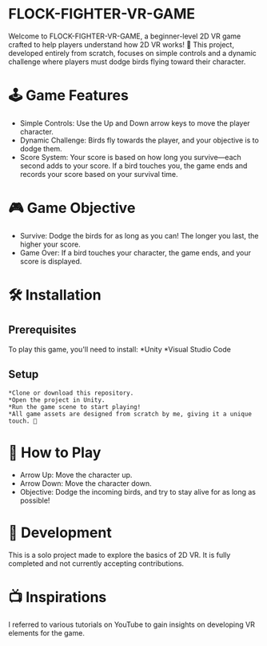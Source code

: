 # FLOCK-FIGHTER-VR-GAME
Welcome to FLOCK-FIGHTER-VR-GAME, a beginner-level 2D VR game crafted to help players understand how 2D VR works! 🚀 This project, developed entirely from scratch, focuses on simple controls and a dynamic challenge where players must dodge birds flying toward their character.

# 🕹️ Game Features
   * Simple Controls: Use the Up and Down arrow keys to move the player character.
   * Dynamic Challenge: Birds fly towards the player, and your objective is to dodge them.
   * Score System: Your score is based on how long you survive—each second adds to your score. If a bird touches you, the game ends and records your score based on your survival time.

# 🎮 Game Objective
   * Survive: Dodge the birds for as long as you can! The longer you last, the higher your score.
   * Game Over: If a bird touches your character, the game ends, and your score is displayed.

# 🛠️ Installation
## Prerequisites
   To play this game, you'll need to install:
    *Unity
    *Visual Studio Code
    
   ## Setup
    *Clone or download this repository.
    *Open the project in Unity.
    *Run the game scene to start playing!
    *All game assets are designed from scratch by me, giving it a unique touch. 🎨

# 🎯 How to Play
   * Arrow Up: Move the character up.
   * Arrow Down: Move the character down.
   * Objective: Dodge the incoming birds, and try to stay alive for as long as possible!

# 🚧 Development
This is a solo project made to explore the basics of 2D VR. It is fully completed and not currently accepting contributions.

# 📺 Inspirations
I referred to various tutorials on YouTube to gain insights on developing VR elements for the game.

